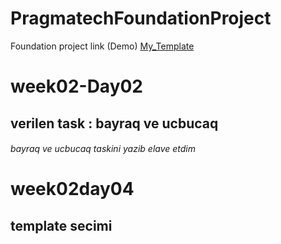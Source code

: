 # PragmatechFoundationProject
Foundation project link (Demo) [My_Template](https://lmpixels.com/demo/sunshine-demo/sunshine-version-1/sunshine-v1-html-template-green-cyan/index.html#contact)

# week02-Day02

## verilen task : bayraq ve ucbucaq

###### bayraq ve ucbucaq taskini yazib elave etdim

# week02day04 

## template secimi
